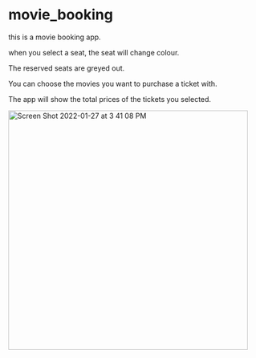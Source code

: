 # movie_booking

this is a movie booking app. 

when you select a seat, the seat will change colour. 

The reserved seats are greyed out. 

You can choose the movies you want to purchase a ticket with.

The app will show the total prices of the tickets you selected.

<img width="477" alt="Screen Shot 2022-01-27 at 3 41 08 PM" src="https://user-images.githubusercontent.com/78435515/151441427-7e41bcb8-1dd4-4284-b6e3-7f3cf54ca5e6.png">
